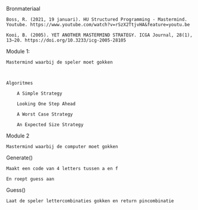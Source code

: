 Bronmateriaal

    Boss, R. (2021, 19 januari). HU Structured Programming - Mastermind. Youtube. https://www.youtube.com/watch?v=rSzX2TtjvHA&feature=youtu.be

    Kooi, B. (2005). YET ANOTHER MASTERMIND STRATEGY. ICGA Journal, 28(1), 13–20. https://doi.org/10.3233/icg-2005-28105





Module 1:

    Mastermind waarbij de speler moet gokken



    Algoritmes

        A Simple Strategy

        Looking One Step Ahead

        A Worst Case Strategy

        An Expected Size Strategy

Module 2

    Mastermind waarbij de computer moet gokken




Generate()

    Maakt een code van 4 letters tussen a en f

    En roept guess aan



Guess()

    Laat de speler lettercombinaties gokken en return pincombinatie 
